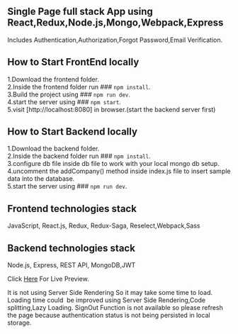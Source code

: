 ## Single Page full stack App using React,Redux,Node.js,Mongo,Webpack,Express
Includes Authentication,Authorization,Forgot Password,Email Verification.

## How to Start FrontEnd locally
1.Download the frontend folder.</br>
2.Inside the frontend folder run ### `npm install`.</br>
3.Build the project using ### `npm run dev`.</br>
4.start the server using ### `npm start`.</br>
5.visit [http://localhost:8080] in browser.(start the backend server first)</br>

## How to Start Backend locally
1.Download the backend folder.</br>
2.Inside the backend folder run ### `npm install`.</br>
3.configure db file inside db file to work with your local mongo db setup.</br>
4.uncomment the addCompany() method inside index.js file to insert sample data into the database.</br>
5.start the server using ### `npm run dev`.</br>

## Frontend technologies stack
JavaScript, React.js, Redux, Redux-Saga, Reselect,Webpack,Sass

## Backend technologies stack
Node.js, Express, REST API, MongoDB,JWT

Click [Here](https://company-ui.herokuapp.com) For Live Preview.

It is not using Server Side Rendering So it may take some time to load.
Loading time could  be improved using Server Side Rendering,Code splitting,Lazy Loading.
SignOut Function is not available so please refresh the page because authentication status is not being persisted in local storage.
